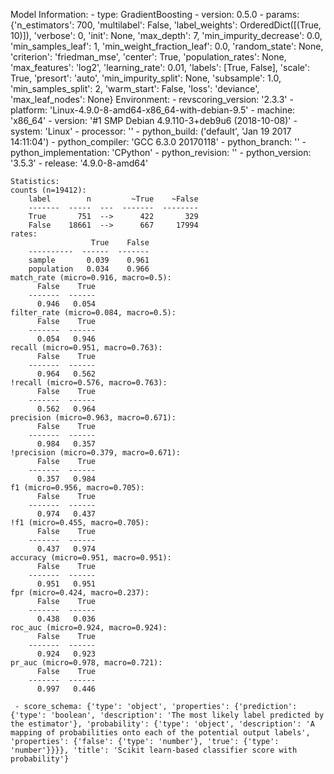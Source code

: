 Model Information:
	 - type: GradientBoosting
	 - version: 0.5.0
	 - params: {'n_estimators': 700, 'multilabel': False, 'label_weights': OrderedDict([(True, 10)]), 'verbose': 0, 'init': None, 'max_depth': 7, 'min_impurity_decrease': 0.0, 'min_samples_leaf': 1, 'min_weight_fraction_leaf': 0.0, 'random_state': None, 'criterion': 'friedman_mse', 'center': True, 'population_rates': None, 'max_features': 'log2', 'learning_rate': 0.01, 'labels': [True, False], 'scale': True, 'presort': 'auto', 'min_impurity_split': None, 'subsample': 1.0, 'min_samples_split': 2, 'warm_start': False, 'loss': 'deviance', 'max_leaf_nodes': None}
	Environment:
	 - revscoring_version: '2.3.3'
	 - platform: 'Linux-4.9.0-8-amd64-x86_64-with-debian-9.5'
	 - machine: 'x86_64'
	 - version: '#1 SMP Debian 4.9.110-3+deb9u6 (2018-10-08)'
	 - system: 'Linux'
	 - processor: ''
	 - python_build: ('default', 'Jan 19 2017 14:11:04')
	 - python_compiler: 'GCC 6.3.0 20170118'
	 - python_branch: ''
	 - python_implementation: 'CPython'
	 - python_revision: ''
	 - python_version: '3.5.3'
	 - release: '4.9.0-8-amd64'
	
	Statistics:
	counts (n=19412):
		label        n         ~True    ~False
		-------  -----  ---  -------  --------
		True       751  -->      422       329
		False    18661  -->      667     17994
	rates:
		              True    False
		----------  ------  -------
		sample       0.039    0.961
		population   0.034    0.966
	match_rate (micro=0.916, macro=0.5):
		  False    True
		-------  ------
		  0.946   0.054
	filter_rate (micro=0.084, macro=0.5):
		  False    True
		-------  ------
		  0.054   0.946
	recall (micro=0.951, macro=0.763):
		  False    True
		-------  ------
		  0.964   0.562
	!recall (micro=0.576, macro=0.763):
		  False    True
		-------  ------
		  0.562   0.964
	precision (micro=0.963, macro=0.671):
		  False    True
		-------  ------
		  0.984   0.357
	!precision (micro=0.379, macro=0.671):
		  False    True
		-------  ------
		  0.357   0.984
	f1 (micro=0.956, macro=0.705):
		  False    True
		-------  ------
		  0.974   0.437
	!f1 (micro=0.455, macro=0.705):
		  False    True
		-------  ------
		  0.437   0.974
	accuracy (micro=0.951, macro=0.951):
		  False    True
		-------  ------
		  0.951   0.951
	fpr (micro=0.424, macro=0.237):
		  False    True
		-------  ------
		  0.438   0.036
	roc_auc (micro=0.924, macro=0.924):
		  False    True
		-------  ------
		  0.924   0.923
	pr_auc (micro=0.978, macro=0.721):
		  False    True
		-------  ------
		  0.997   0.446
	
	 - score_schema: {'type': 'object', 'properties': {'prediction': {'type': 'boolean', 'description': 'The most likely label predicted by the estimator'}, 'probability': {'type': 'object', 'description': 'A mapping of probabilities onto each of the potential output labels', 'properties': {'false': {'type': 'number'}, 'true': {'type': 'number'}}}}, 'title': 'Scikit learn-based classifier score with probability'}

